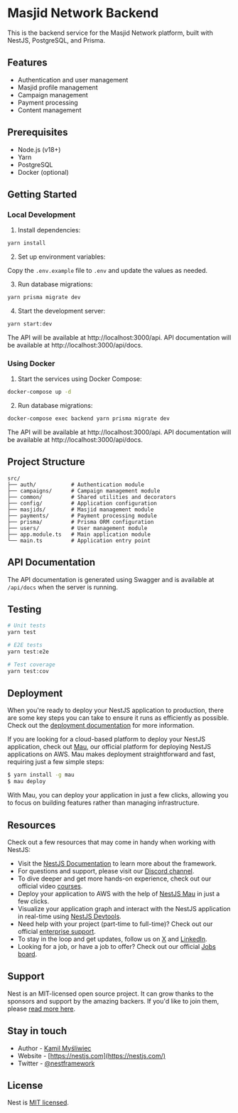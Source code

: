 # Masjid Network Backend

This is the backend service for the Masjid Network platform, built with NestJS, PostgreSQL, and Prisma.

## Features

- Authentication and user management
- Masjid profile management
- Campaign management
- Payment processing
- Content management

## Prerequisites

- Node.js (v18+)
- Yarn
- PostgreSQL
- Docker (optional)

## Getting Started

### Local Development

1. Install dependencies:

```bash
yarn install
```

2. Set up environment variables:

Copy the `.env.example` file to `.env` and update the values as needed.

3. Run database migrations:

```bash
yarn prisma migrate dev
```

4. Start the development server:

```bash
yarn start:dev
```

The API will be available at http://localhost:3000/api.
API documentation will be available at http://localhost:3000/api/docs.

### Using Docker

1. Start the services using Docker Compose:

```bash
docker-compose up -d
```

2. Run database migrations:

```bash
docker-compose exec backend yarn prisma migrate dev
```

The API will be available at http://localhost:3000/api.
API documentation will be available at http://localhost:3000/api/docs.

## Project Structure

```
src/
├── auth/           # Authentication module
├── campaigns/      # Campaign management module
├── common/         # Shared utilities and decorators
├── config/         # Application configuration
├── masjids/        # Masjid management module
├── payments/       # Payment processing module
├── prisma/         # Prisma ORM configuration
├── users/          # User management module
├── app.module.ts   # Main application module
└── main.ts         # Application entry point
```

## API Documentation

The API documentation is generated using Swagger and is available at `/api/docs` when the server is running.

## Testing

```bash
# Unit tests
yarn test

# E2E tests
yarn test:e2e

# Test coverage
yarn test:cov
```

## Deployment

When you're ready to deploy your NestJS application to production, there are some key steps you can take to ensure it runs as efficiently as possible. Check out the [deployment documentation](https://docs.nestjs.com/deployment) for more information.

If you are looking for a cloud-based platform to deploy your NestJS application, check out [Mau](https://mau.nestjs.com), our official platform for deploying NestJS applications on AWS. Mau makes deployment straightforward and fast, requiring just a few simple steps:

```bash
$ yarn install -g mau
$ mau deploy
```

With Mau, you can deploy your application in just a few clicks, allowing you to focus on building features rather than managing infrastructure.

## Resources

Check out a few resources that may come in handy when working with NestJS:

- Visit the [NestJS Documentation](https://docs.nestjs.com) to learn more about the framework.
- For questions and support, please visit our [Discord channel](https://discord.gg/G7Qnnhy).
- To dive deeper and get more hands-on experience, check out our official video [courses](https://courses.nestjs.com/).
- Deploy your application to AWS with the help of [NestJS Mau](https://mau.nestjs.com) in just a few clicks.
- Visualize your application graph and interact with the NestJS application in real-time using [NestJS Devtools](https://devtools.nestjs.com).
- Need help with your project (part-time to full-time)? Check out our official [enterprise support](https://enterprise.nestjs.com).
- To stay in the loop and get updates, follow us on [X](https://x.com/nestframework) and [LinkedIn](https://linkedin.com/company/nestjs).
- Looking for a job, or have a job to offer? Check out our official [Jobs board](https://jobs.nestjs.com).

## Support

Nest is an MIT-licensed open source project. It can grow thanks to the sponsors and support by the amazing backers. If you'd like to join them, please [read more here](https://docs.nestjs.com/support).

## Stay in touch

- Author - [Kamil Myśliwiec](https://twitter.com/kammysliwiec)
- Website - [https://nestjs.com](https://nestjs.com/)
- Twitter - [@nestframework](https://twitter.com/nestframework)

## License

Nest is [MIT licensed](https://github.com/nestjs/nest/blob/master/LICENSE).
